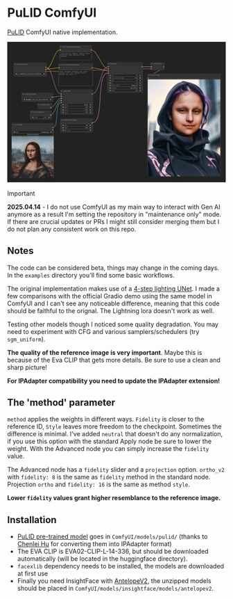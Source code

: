 # PuLID ComfyUI

[PuLID](https://github.com/ToTheBeginning/PuLID) ComfyUI native implementation.

![basic workflow](examples/pulid_wf.jpg)

> [!IMPORTANT]  
> **2025.04.14** - I do not use ComfyUI as my main way to interact with Gen AI anymore as a result I'm setting the repository in "maintenance only" mode. If there are crucial updates or PRs I might still consider merging them but I do not plan any consistent work on this repo.

## Notes

The code can be considered beta, things may change in the coming days. In the `examples` directory you'll find some basic workflows.

The original implementation makes use of a [4-step lighting UNet](https://huggingface.co/ByteDance/SDXL-Lightning). I made a few comparisons with the official Gradio demo using the same model in ComfyUI and I can't see any noticeable difference, meaning that this code should be faithful to the orignal. The Lightning lora doesn't work as well.

Testing other models though I noticed some quality degradation. You may need to experiment with CFG and various samplers/schedulers (try `sgm_uniform`).

**The quality of the reference image is very important**. Maybe this is because of the Eva CLIP that gets more details. Be sure to use a clean and sharp picture!

**For IPAdapter compatibility you need to update the IPAdapter extension!**

## The 'method' parameter

`method` applies the weights in different ways. `Fidelity` is closer to the reference ID, `Style` leaves more freedom to the checkpoint. Sometimes the difference is minimal. I've added `neutral` that doesn't do any normalization, if you use this option with the standard Apply node be sure to lower the weight. With the Advanced node you can simply increase the `fidelity` value.

The Advanced node has a `fidelity` slider and a `projection` option. `ortho_v2` with `fidelity: 8` is the same as `fidelity` method in the standard node. Projection `ortho` and `fidelity: 16` is the same as method `style`.

**Lower `fidelity` values grant higher resemblance to the reference image.**

## Installation

- [PuLID pre-trained model](https://huggingface.co/huchenlei/ipadapter_pulid/resolve/main/ip-adapter_pulid_sdxl_fp16.safetensors?download=true) goes in `ComfyUI/models/pulid/` (thanks to [Chenlei Hu](https://github.com/huchenlei) for converting them into IPAdapter format)
- The EVA CLIP is EVA02-CLIP-L-14-336, but should be downloaded automatically (will be located in the huggingface directory).
- `facexlib` dependency needs to be installed, the models are downloaded at first use
- Finally you need InsightFace with [AntelopeV2](https://huggingface.co/MonsterMMORPG/tools/tree/main), the unzipped models should be placed in `ComfyUI/models/insightface/models/antelopev2`.

